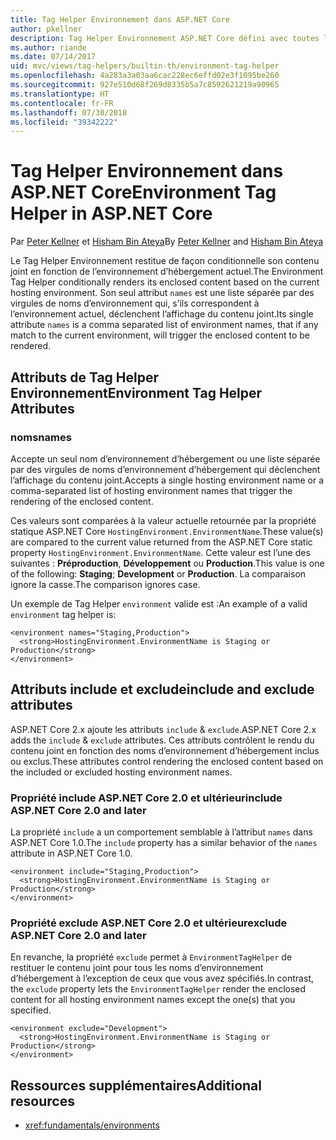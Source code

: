 ```yaml
---
title: Tag Helper Environnement dans ASP.NET Core
author: pkellner
description: Tag Helper Environnement ASP.NET Core défini avec toutes les propriétés
ms.author: riande
ms.date: 07/14/2017
uid: mvc/views/tag-helpers/builtin-th/environment-tag-helper
ms.openlocfilehash: 4a283a3a03aa6cac228ec6effd02e3f1095be260
ms.sourcegitcommit: 927e510d68f269d8335b5a7c8592621219a90965
ms.translationtype: HT
ms.contentlocale: fr-FR
ms.lasthandoff: 07/30/2018
ms.locfileid: "39342222"
---
```

# <a name="environment-tag-helper-in-aspnet-core"></a><span data-ttu-id="769a2-103">Tag Helper Environnement dans ASP.NET Core</span><span class="sxs-lookup"><span data-stu-id="769a2-103">Environment Tag Helper in ASP.NET Core</span></span>

<span data-ttu-id="769a2-104">Par [Peter Kellner](http://peterkellner.net) et [Hisham Bin Ateya](https://twitter.com/hishambinateya)</span><span class="sxs-lookup"><span data-stu-id="769a2-104">By [Peter Kellner](http://peterkellner.net) and [Hisham Bin Ateya](https://twitter.com/hishambinateya)</span></span>

<span data-ttu-id="769a2-105">Le Tag Helper Environnement restitue de façon conditionnelle son contenu joint en fonction de l’environnement d’hébergement actuel.</span><span class="sxs-lookup"><span data-stu-id="769a2-105">The Environment Tag Helper conditionally renders its enclosed content based on the current hosting environment.</span></span> <span data-ttu-id="769a2-106">Son seul attribut `names` est une liste séparée par des virgules de noms d’environnement qui, s’ils correspondent à l’environnement actuel, déclenchent l’affichage du contenu joint.</span><span class="sxs-lookup"><span data-stu-id="769a2-106">Its single attribute `names` is a comma separated list of environment names, that if any match to the current environment, will trigger the enclosed content to be rendered.</span></span>

## <a name="environment-tag-helper-attributes"></a><span data-ttu-id="769a2-107">Attributs de Tag Helper Environnement</span><span class="sxs-lookup"><span data-stu-id="769a2-107">Environment Tag Helper Attributes</span></span>

### <a name="names"></a><span data-ttu-id="769a2-108">noms</span><span class="sxs-lookup"><span data-stu-id="769a2-108">names</span></span>

<span data-ttu-id="769a2-109">Accepte un seul nom d’environnement d’hébergement ou une liste séparée par des virgules de noms d’environnement d’hébergement qui déclenchent l’affichage du contenu joint.</span><span class="sxs-lookup"><span data-stu-id="769a2-109">Accepts a single hosting environment name or a comma-separated list of hosting environment names that trigger the rendering of the enclosed content.</span></span>

<span data-ttu-id="769a2-110">Ces valeurs sont comparées à la valeur actuelle retournée par la propriété statique ASP.NET Core `HostingEnvironment.EnvironmentName`.</span><span class="sxs-lookup"><span data-stu-id="769a2-110">These value(s) are compared to the current value returned from the ASP.NET Core static property `HostingEnvironment.EnvironmentName`.</span></span>  <span data-ttu-id="769a2-111">Cette valeur est l’une des suivantes : **Préproduction**, **Développement** ou **Production**.</span><span class="sxs-lookup"><span data-stu-id="769a2-111">This value is one of the following: **Staging**; **Development** or **Production**.</span></span> <span data-ttu-id="769a2-112">La comparaison ignore la casse.</span><span class="sxs-lookup"><span data-stu-id="769a2-112">The comparison ignores case.</span></span>

<span data-ttu-id="769a2-113">Un exemple de Tag Helper `environment` valide est :</span><span class="sxs-lookup"><span data-stu-id="769a2-113">An example of a valid `environment` tag helper is:</span></span>

```cshtml
<environment names="Staging,Production">
  <strong>HostingEnvironment.EnvironmentName is Staging or Production</strong>
</environment>
```

## <a name="include-and-exclude-attributes"></a><span data-ttu-id="769a2-114">Attributs include et exclude</span><span class="sxs-lookup"><span data-stu-id="769a2-114">include and exclude attributes</span></span>

<span data-ttu-id="769a2-115">ASP.NET Core 2.x ajoute les attributs `include` & `exclude`.</span><span class="sxs-lookup"><span data-stu-id="769a2-115">ASP.NET Core 2.x adds the `include` & `exclude` attributes.</span></span> <span data-ttu-id="769a2-116">Ces attributs contrôlent le rendu du contenu joint en fonction des noms d’environnement d’hébergement inclus ou exclus.</span><span class="sxs-lookup"><span data-stu-id="769a2-116">These attributes control rendering the enclosed content based on the included or excluded hosting environment names.</span></span>

### <a name="include-aspnet-core-20-and-later"></a><span data-ttu-id="769a2-117">Propriété include ASP.NET Core 2.0 et ultérieur</span><span class="sxs-lookup"><span data-stu-id="769a2-117">include ASP.NET Core 2.0 and later</span></span>

<span data-ttu-id="769a2-118">La propriété `include` a un comportement semblable à l’attribut `names` dans ASP.NET Core 1.0.</span><span class="sxs-lookup"><span data-stu-id="769a2-118">The `include` property has a similar behavior of the `names` attribute in ASP.NET Core 1.0.</span></span>

```cshtml
<environment include="Staging,Production">
  <strong>HostingEnvironment.EnvironmentName is Staging or Production</strong>
</environment>
```

### <a name="exclude-aspnet-core-20-and-later"></a><span data-ttu-id="769a2-119">Propriété exclude ASP.NET Core 2.0 et ultérieur</span><span class="sxs-lookup"><span data-stu-id="769a2-119">exclude ASP.NET Core 2.0 and later</span></span>

<span data-ttu-id="769a2-120">En revanche, la propriété `exclude` permet à `EnvironmentTagHelper` de restituer le contenu joint pour tous les noms d’environnement d’hébergement à l’exception de ceux que vous avez spécifiés.</span><span class="sxs-lookup"><span data-stu-id="769a2-120">In contrast, the `exclude` property lets the `EnvironmentTagHelper` render the enclosed content for all hosting environment names except the one(s) that you specified.</span></span>

```cshtml
<environment exclude="Development">
  <strong>HostingEnvironment.EnvironmentName is Staging or Production</strong>
</environment>
```

## <a name="additional-resources"></a><span data-ttu-id="769a2-121">Ressources supplémentaires</span><span class="sxs-lookup"><span data-stu-id="769a2-121">Additional resources</span></span>

* <xref:fundamentals/environments>
